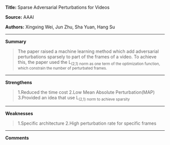 **Title:** Sparse Adversarial Perturbations for Videos

**Source:** AAAI

**Authors:** Xingxing Wei, Jun Zhu,  Sha Yuan, Hang Su

---

**Summary**

> The paper raised a machine learning method which add adversarial perturbations sparsely to part of the frames of a video.
To achieve this, the paper used the L<sub>(2,1) norm as one term of the optimization function, which constrain the number of perturbated frames.

---

**Strengthens**  

> 1.Reduced the time cost
> 2.Low Mean Absolute Perturbation(MAP)
> 3.Provided an idea that use L<sub>(2,1) norm to achieve sparsity


---

**Weaknesses**  

> 1.Specific architecture
> 2.High perturbation rate for specific frames

---

**Comments**  

> 